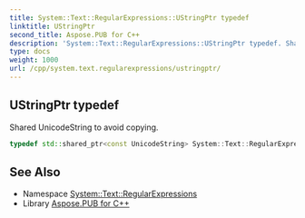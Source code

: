 ```yaml
---
title: System::Text::RegularExpressions::UStringPtr typedef
linktitle: UStringPtr
second_title: Aspose.PUB for C++
description: 'System::Text::RegularExpressions::UStringPtr typedef. Shared UnicodeString to avoid copying in C++.'
type: docs
weight: 1000
url: /cpp/system.text.regularexpressions/ustringptr/
---
```

## UStringPtr typedef


Shared UnicodeString to avoid copying.

```cpp
typedef std::shared_ptr<const UnicodeString> System::Text::RegularExpressions::UStringPtr
```

## See Also

* Namespace [System::Text::RegularExpressions](../)
* Library [Aspose.PUB for C++](../../)
